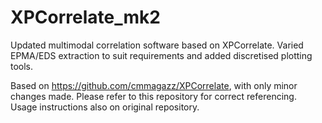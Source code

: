 # XPCorrelate_mk2
Updated multimodal correlation software based on XPCorrelate. Varied EPMA/EDS extraction to suit requirements and added discretised plotting tools.

Based on https://github.com/cmmagazz/XPCorrelate, with only minor changes made.
Please refer to this repository for correct referencing.
Usage instructions also on original repository.

